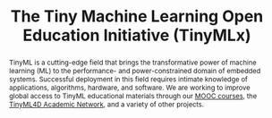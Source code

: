 ---
type: "projects"
title: "The Tiny Machine Learning Open Education Initiative (TinyMLx)"
listPriority: "2" # Code used for list order
projectCode: TinyMLx

# Course Overiew Abstract.
abstract: TinyML is a cutting-edge field that brings the transformative power of machine learning (ML) to the performance- and power-constrained domain of embedded systems. Successful deployment in this field requires intimate knowledge of applications, algorithms, hardware, and software. We are working to improve global access to TinyML educational materials through our [MOOC courses](https://tinymlx.org/courses), the [TinyML4D Academic Network](https://tinymlx.org/4D), and a variety of other projects.
abstract2: To learn more about the initiative visit our website [https://tinymlx.org](https://tinymlx.org)!
abstract3:

# Summary. An optional shortened abstract.
summary: 

# Collaborators (for those outside of publication list)
collaborators: 
  - MarcoZennaro
  - MarceloRovai
  - HalSpeed
  - GreggBarrett

# Featured image -- named `featured.jpg/png` in this folder. 
image:
  caption: ''
  focal_point: ''
  preview_only: false

---